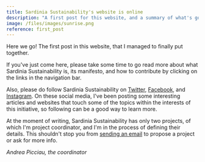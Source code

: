 ```yaml
---
title: Sardinia Sustainability's website is online 
description: "A first post for this website, and a summary of what's going on." 
image: /files/images/sunrise.png 
reference: first_post
---
```


Here we go! The first post in this website, that I managed to finally put
together. 

If you've just come here, please take some time to go read more about what
Sardinia Sustainability is, its manifesto, and how to contribute by clicking on
the links in the navigation bar.

Also, please do follow Sardinia Sustainability on
[Twitter](https://twitter.com/sardiniasust),
[Facebook](https://facebook.com/sardiniasustainability), and
[Instagram](https://instagram.com/sardiniasustainability). On these social
media, I've been posting some interesting articles and websites that touch some
of the topics within the interests of this initiative, so following can be a
good way to learn more.

At the moment of writing, Sardinia Sustainability has only two projects, of
which I'm project coordinator, and I'm in the process of defining their details.
This shouldn't stop you from [sending an
email](mailto:sardiniasustainability@mail.com) to propose a project or ask for
more info.

*Andrea Picciau, the coordinator*